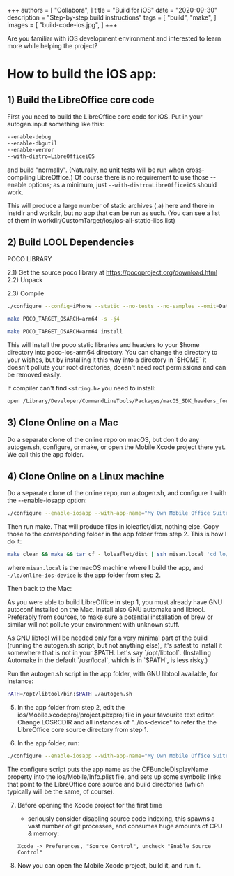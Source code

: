 +++
authors = [
    "Collabora",
]
title = "Build for iOS"
date = "2020-09-30"
description = "Step-by-step build instructions"
tags = [
    "build",
    "make",
]
images = [
    "build-code-ios.jpg",
]
+++

Are you familiar with iOS development environment and interested to learn more while helping the project?
<!--more-->
# How to build the iOS app:

## 1) Build the LibreOffice core code

First you need to build the LibreOffice core code for iOS. Put in your autogen.input something like this:

```bash
--enable-debug
--enable-dbgutil
--enable-werror
--with-distro=LibreOfficeiOS
```

and build "normally". (Naturally, no unit tests will be run when cross-compiling LibreOffice.) Of course there is no requirement to use those --enable options; as a minimum, just `--with-distro=LibreOfficeiOS` should work.

This will produce a large number of static archives (.a) here and there in instdir and workdir, but no app that can be run as such. (You can see a list of them in workdir/CustomTarget/ios/ios-all-static-libs.list)

## 2) Build LOOL Dependencies

POCO LIBRARY

2.1) Get the source poco library at https://pocoproject.org/download.html
2.2) Unpack

2.3) Compile
```bash
./configure --config=iPhone --static --no-tests --no-samples --omit=Data/ODBC,Data/MySQL --prefix=$HOME/poco-ios-arm64
```
```bash
make POCO_TARGET_OSARCH=arm64 -s -j4
```
```bash
make POCO_TARGET_OSARCH=arm64 install
```

This will install the poco static libraries and headers to your $home directory into poco-ios-arm64 directory. You can change the directory to your wishes, but by installing it this way into a directory in `$HOME` it doesn't pollute your root directories, doesn't need root permissions and can be removed easily.

If compiler can't find `<string.h>` you need to install:
```bash
open /Library/Developer/CommandLineTools/Packages/macOS_SDK_headers_for_macOS_10.14.pkg
```

## 3) Clone Online on a Mac
Do a separate clone of the online repo on macOS, but don't do any autogen.sh, configure, or make, or open the Mobile Xcode project there yet. We call this the app folder.

## 4) Clone Online on a Linux machine
Do a separate clone of the online repo, run autogen.sh, and configure it with the --enable-iosapp option:

```bash
./configure --enable-iosapp --with-app-name="My Own Mobile Office Suite"
```

Then run make. That will produce files in loleaflet/dist, nothing else. Copy those to the corresponding folder in the app folder from step 2. This is how I do it:

```bash
make clean && make && tar cf - loleaflet/dist | ssh misan.local 'cd lo/online-ios-device && rm -rf loleaflet/dist && tar xvf -'
```

where `misan.local` is the macOS machine where I build the app, and `~/lo/online-ios-device` is the app folder from step 2.

Then back to the Mac:

As you were able to build LibreOffice in step 1, you must already have GNU autoconf installed on the Mac. Install also GNU automake and libtool. Preferably from sources, to make sure a potential installation of brew or similar will not pollute your environment with unknown stuff.

As GNU libtool will be needed only for a very minimal part of the build (running the autogen.sh script, but not anything else), it's safest to install it somewhere that is not in your $PATH. Let's say `/opt/libtool`. (Installing Automake in the default `/usr/local`, which is in `$PATH`, is less risky.)

Run the autogen.sh script in the app folder, with GNU libtool available, for instance:

```bash
PATH=/opt/libtool/bin:$PATH ./autogen.sh
```

5) In the app folder from step 2, edit the ios/Mobile.xcodeproj/project.pbxproj file in your favourite text editor. Change LOSRCDIR and all instances of "../ios-device" to refer the the LibreOffice core source directory from step 1.

6) In the app folder, run:

```bash
./configure --enable-iosapp --with-app-name="My Own Mobile Office Suite" --with-lo-builddir=$HOME/lode/dev/LO --with-poco-includes=$HOME/poco-ios-arm64/include --with-poco-libs=$HOME/poco-ios-arm64/lib
```

The configure script puts the app name as the CFBundleDisplayName property into the ios/Mobile/Info.plist file, and sets up some symbolic links that point to the LibreOffice core source and build directories (which typically will be the same, of course).

7) Before opening the Xcode project for the first time
   - seriously consider disabling source code indexing, this
   spawns a vast number of git processes, and consumes huge
   amounts of CPU & memory:

	`Xcode -> Preferences, "Source Control", uncheck "Enable Source Control"`

8) Now you can open the Mobile Xcode project, build it, and run it.
